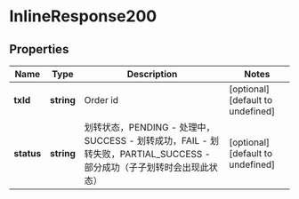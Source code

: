 # InlineResponse200

## Properties

Name | Type | Description | Notes
------------ | ------------- | ------------- | -------------
**txId** | **string** | Order id | [optional] [default to undefined]
**status** | **string** | 划转状态，PENDING - 处理中，SUCCESS - 划转成功，FAIL - 划转失败，PARTIAL_SUCCESS - 部分成功（子子划转时会出现此状态） | [optional] [default to undefined]


